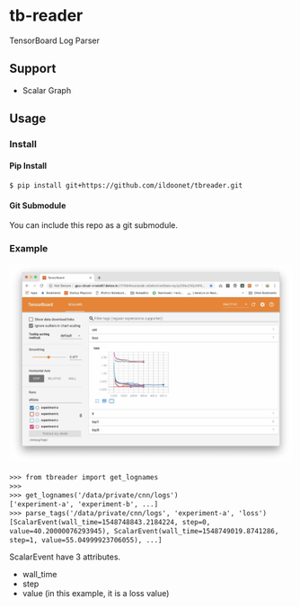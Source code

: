 # tb-reader
TensorBoard Log Parser

## Support

- Scalar Graph

## Usage

### Install

#### Pip Install

```
$ pip install git+https://github.com/ildoonet/tbreader.git
```

#### Git Submodule

You can include this repo as a git submodule.

### Example

![tensorboard screenshot](etc/tbexample.jpg)

```
>>> from tbreader import get_lognames
>>>
>>> get_lognames('/data/private/cnn/logs')
['experiment-a', 'experiment-b', ...]
>>> parse_tags('/data/private/cnn/logs', 'experiment-a', 'loss')
[ScalarEvent(wall_time=1548748843.2184224, step=0, value=40.20000076293945), ScalarEvent(wall_time=1548749019.8741286, step=1, value=55.04999923706055), ...]
```

ScalarEvent have 3 attributes.
- wall_time
- step
- value (in this example, it is a loss value)

